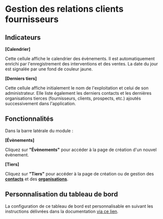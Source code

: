 # Gestion des relations clients fournisseurs 

## Indicateurs

**[Calendrier]** 

Cette cellule affiche le calendrier des évènements. Il est automatiquement enrichi par l'enregistrement des interventions et des ventes. La date du jour est signalée par une fond de couleur jaune.

**[Derniers tiers]** 

Cette cellule affiche initialement le nom de l'exploitation et celui de son administrateur. Elle liste également les derniers contacts et les dernières organisations tierces (fournisseurs, clients, prospects, etc.) ajoutés successivement dans l'application.

## Fonctionnalités

Dans la barre latérale du module&nbsp;:

**[Évènements]** 

Cliquez sur **"Évènements"** pour accéder à la page de création d'un nouvel évènement.

**[Tiers]** 

Cliquez sur **"Tiers"** pour accéder à la page de création ou de gestion des [**contacts**](https://doc.ekylibre.com/v2/fr/chapitre8/#contact) et des [**organisations**](https://doc.ekylibre.com/v2/fr/chapitre8/#organisation).

## Personnalisation du tableau de bord 

La configuration de ce tableau de bord est personnalisable en suivant les instructions délivrées dans la documentation [via ce lien](https://doc.ekylibre.com/v2/fr/chapitre4/#perso).
